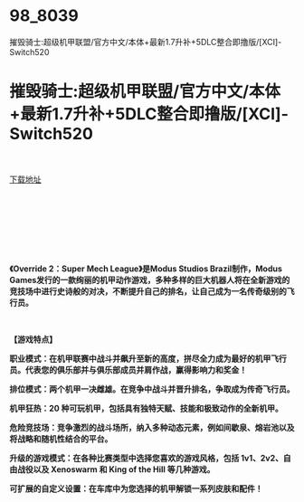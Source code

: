 # 98_8039
摧毁骑士:超级机甲联盟/官方中文/本体+最新1.7升补+5DLC整合即撸版/[XCI]-Switch520
# 摧毁骑士:超级机甲联盟/官方中文/本体+最新1.7升补+5DLC整合即撸版/[XCI]-Switch520
 <br/></br>
[下载地址](https://www.switch520.cc/article/8039 "下载地址")
<br/></br>

<p><strong><img class="alignnone size-full wp-image-8040" src="https://www.520tuku.tk//2020/12/1608685174-73129675a09ea1d.jpg" alt=""></strong></p>
<p><strong><img class="alignnone size-full wp-image-8041" src="https://www.520tuku.tk//2020/12/1608685181-03fecc32a2a04ed.jpg" alt=""> <img class="alignnone size-full wp-image-8042" src="https://www.520tuku.tk//2020/12/1608685189-28fe5a77481a972.jpg" alt=""> <img class="alignnone size-full wp-image-8043" src="https://www.520tuku.tk//2020/12/1608685197-b877284e7eeb6f1.jpg" alt=""></strong></p>
<p><strong>&nbsp;</strong></p>
<p><strong>&nbsp;</strong></p>
<p><strong>《Override 2：Super Mech League》是Modus Studios Brazil制作，Modus Games发行的一款绚丽的机甲动作游戏，多种多样的巨大机器人将在全新游戏的竞技场中进行史诗般的对决，不断提升自己的排名，让自己成为一名传奇级别的飞行员。</strong></p>
<p>&nbsp;</p>
<p><strong>【游戏特点】</strong></p>
<p><strong>职业模式：在机甲联赛中战斗并飙升至新的高度，拼尽全力成为最好的机甲飞行员。代表您的俱乐部并与俱乐部成员并肩作战，赢得影响力和奖金！</strong></p>
<p><strong>排位模式：两个机甲一决雌雄。在竞争中战斗并晋升排名，争取成为传奇飞行员。</strong></p>
<p><strong>机甲狂热：20 种可玩机甲，包括具有独特天赋、技能和极致动作的全新机甲。</strong></p>
<p><strong>危险竞技场：竞争激烈的战斗场所，纳入多种动态元素，例如间歇泉、熔岩池以及将战略和随机性结合的平台。</strong></p>
<p><strong>升级的游戏模式：在各种比赛类型中选择您喜欢的游戏风格，包括 1v1、2v2、自由战役以及 Xenoswarm 和 King of the Hill 等几种游戏。</strong></p>
<p><strong>可扩展的自定义设置：在车库中为您选择的机甲解锁一系列皮肤和配件！</strong></p>
<p>&nbsp;</p>
